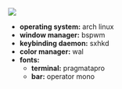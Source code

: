 ![](https://cdn.discordapp.com/attachments/228317351672545290/412540320006537226/unknown.png)

- **operating system:** arch linux
- **window manager:** bspwm
- **keybinding daemon:** sxhkd
- **color manager:** wal
- **fonts:**
  - **terminal:** pragmatapro
  - **bar:** operator mono
